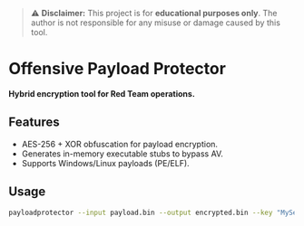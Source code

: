 > ⚠️ **Disclaimer:** This project is for **educational purposes only**. The author is not responsible for any misuse or damage caused by this tool.

# Offensive Payload Protector  
**Hybrid encryption tool for Red Team operations.**  

## Features  
- AES-256 + XOR obfuscation for payload encryption.  
- Generates in-memory executable stubs to bypass AV.  
- Supports Windows/Linux payloads (PE/ELF).  

## Usage  
```bash
payloadprotector --input payload.bin --output encrypted.bin --key "MySecretPassword" --xor_key "1a2b3c4d"
